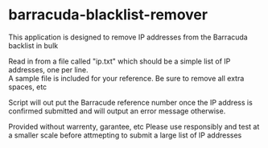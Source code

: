 # barracuda-blacklist-remover
This application is designed to remove IP addresses from the Barracuda backlist in bulk

Read in from a file called "ip.txt" which should be a simple list of IP addresses, one per line.  
A sample file is included for your reference.  Be sure to remove all extra spaces, etc

Script will out put the Barracude reference number once the IP address is confirmed submitted
and will output an error message otherwise. 

Provided without warrenty, garantee, etc  Please use responsibly and test at a smaller scale 
before attmepting to submit a large list of IP addresses
